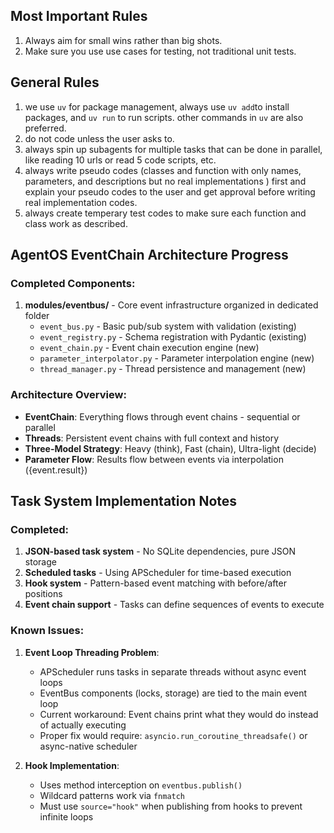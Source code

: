 ## Most Important Rules

1. Always aim for small wins rather than big shots.
2. Make sure you use use cases for testing, not traditional unit tests.

## General Rules

1. we use `uv` for package management, always use `uv add`to install packages, and `uv run` to run scripts. other commands in `uv` are also preferred.
2. do not code unless the user asks to.
3. always spin up subagents for multiple tasks that can be done in parallel, like reading 10 urls or read 5 code scripts, etc.
4. always write pseudo codes (classes and function with only names, parameters, and descriptions but no real implementations ) first and explain your pseudo codes to the user and get approval before writing real implementation codes.
5. always create temperary test codes to make sure each function and class work as described.

## AgentOS EventChain Architecture Progress

### Completed Components:

1. **modules/eventbus/** - Core event infrastructure organized in dedicated folder
   - `event_bus.py` - Basic pub/sub system with validation (existing)
   - `event_registry.py` - Schema registration with Pydantic (existing)
   - `event_chain.py` - Event chain execution engine (new)
   - `parameter_interpolator.py` - Parameter interpolation engine (new)
   - `thread_manager.py` - Thread persistence and management (new)

### Architecture Overview:

- **EventChain**: Everything flows through event chains - sequential or parallel
- **Threads**: Persistent event chains with full context and history
- **Three-Model Strategy**: Heavy (think), Fast (chain), Ultra-light (decide)
- **Parameter Flow**: Results flow between events via interpolation ({event.result})

## Task System Implementation Notes

### Completed:
1. **JSON-based task system** - No SQLite dependencies, pure JSON storage
2. **Scheduled tasks** - Using APScheduler for time-based execution
3. **Hook system** - Pattern-based event matching with before/after positions
4. **Event chain support** - Tasks can define sequences of events to execute

### Known Issues:
1. **Event Loop Threading Problem**: 
   - APScheduler runs tasks in separate threads without async event loops
   - EventBus components (locks, storage) are tied to the main event loop
   - Current workaround: Event chains print what they would do instead of actually executing
   - Proper fix would require: `asyncio.run_coroutine_threadsafe()` or async-native scheduler

2. **Hook Implementation**:
   - Uses method interception on `eventbus.publish()` 
   - Wildcard patterns work via `fnmatch`
   - Must use `source="hook"` when publishing from hooks to prevent infinite loops
